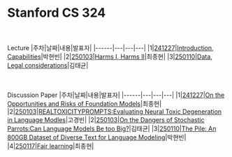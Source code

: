 Stanford CS 324
============================
<br><br>
Lecture
|주차|날짜|내용|발표자|
|------|---|---|---|
|1|[241227](https://github.com/ssu-humane/Study/blob/main/25%EB%85%84%20%EB%8F%99%EA%B3%84%20%EC%96%B8%EC%96%B4%EB%AA%A8%EB%8D%B8%20%EC%9E%85%EB%AC%B8/Lecture/20241227_CS%20324%20chapter1%2C2_%EB%B0%95%ED%98%84%EB%B9%88.pptx.pdf)|[Introduction, Capabilities](https://stanford-cs324.github.io/winter2022/lectures/introduction/)|박현빈|
|2|[250103](https://github.com/ssu-humane/Study/blob/main/25%EB%85%84%20%EB%8F%99%EA%B3%84%20%EC%96%B8%EC%96%B4%EB%AA%A8%EB%8D%B8%20%EC%9E%85%EB%AC%B8/Lecture/20250103_CS324%20Chapter%203%2C%204_%EC%B5%9C%EC%A2%85%ED%98%84.pptx.pdf)|[Harms I, Harms II](https://stanford-cs324.github.io/winter2022/lectures/harms-1/)|최종현|
|3|[250110](https://github.com/ssu-humane/Study/blob/main/25%EB%85%84%20%EB%8F%99%EA%B3%84%20%EC%96%B8%EC%96%B4%EB%AA%A8%EB%8D%B8%20%EC%9E%85%EB%AC%B8/Lecture/20250110_CS324_Data%2C%20Legal%20Considerations_%EA%B9%80%ED%83%9C%EA%B7%A0.pdf)|[Data, Legal considerations](https://stanford-cs324.github.io/winter2022/lectures/data/)|김태균|
<br>

<br><br>
Discussion Paper
|주차|날짜|내용|발표자|
|------|---|---|---|
|1|[241227](https://github.com/ssu-humane/Study/blob/main/25%EB%85%84%20%EB%8F%99%EA%B3%84%20%EC%96%B8%EC%96%B4%EB%AA%A8%EB%8D%B8%20%EC%9E%85%EB%AC%B8/Discussion%20paper/20241227%20On%20the%20Opportunities%20and%20Risks%20of%20Foundation%20Models_%EC%B5%9C%EC%A2%85%ED%98%84.pdf)|[On the Opportunities and Risks of Foundation Models](https://arxiv.org/pdf/2108.07258)|최종현|
|2|[250103](https://github.com/ssu-humane/Study/blob/main/25%EB%85%84%20%EB%8F%99%EA%B3%84%20%EC%96%B8%EC%96%B4%EB%AA%A8%EB%8D%B8%20%EC%9E%85%EB%AC%B8/Discussion%20paper/20250103_REALTOXICITYPROMPTS_Evaluating%20Neural%20Toxic%20Degeneration%20in%20Language%20Models_%EA%B3%A0%EA%B2%BD%EB%B9%88.pptx.pdf)|[REALTOXICITYPROMPTS:Evaluating Neural Toxic Degeneration in Language Modles](https://arxiv.org/pdf/2009.11462)|고경빈|
|2|[250103](https://github.com/ssu-humane/Study/blob/main/25%EB%85%84%20%EB%8F%99%EA%B3%84%20%EC%96%B8%EC%96%B4%EB%AA%A8%EB%8D%B8%20%EC%9E%85%EB%AC%B8/Discussion%20paper/20250103%20On%20the%20Dangers%20of%20Stochastic%20Parrots%20-%20Can%20Language%20Models%20Be%20Too%20Big_%EA%B9%80%ED%83%9C%EA%B7%A0.pdf)|[On the Dangers of Stochastic Parrots:Can Language Models Be too Big?](https://dl.acm.org/doi/pdf/10.1145/3442188.3445922)|김태균|
|3|[250110](https://github.com/ssu-humane/Study/blob/main/25%EB%85%84%20%EB%8F%99%EA%B3%84%20%EC%96%B8%EC%96%B4%EB%AA%A8%EB%8D%B8%20%EC%9E%85%EB%AC%B8/Discussion%20paper/20250110_CS324_The%20Pile%20An%20800GB%20Dataset%20of%20Diverse%20Text%20for%20Language%20Modeling_%EB%B0%95%ED%98%84%EB%B9%88.pdf)|[The Pile: An 800GB Dataset of Diverse Text for Language Modeling](https://arxiv.org/pdf/2101.00027)|박현빈|
|4|[250117](https://github.com/ssu-humane/Study/blob/main/25%EB%85%84%20%EB%8F%99%EA%B3%84%20%EC%96%B8%EC%96%B4%EB%AA%A8%EB%8D%B8%20%EC%9E%85%EB%AC%B8/Discussion%20paper/20250110_Fair%20Learning_%EC%B5%9C%EC%A2%85%ED%98%84.pdf)|[Fair learning](https://texaslawreview.org/fair-learning/)|최종현|
<br>

